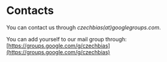 # Contacts

You can contact us through *czechbias(at)googlegroups.com*. 

You can add yourself to our mail group through: [https://groups.google.com/g/czechbias](https://groups.google.com/g/czechbias)
